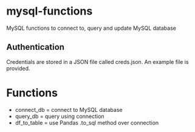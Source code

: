 # mysql-functions

MySQL functions to connect to, query and update MySQL database

## Authentication
Credentials are stored in a JSON file called creds.json. An example file is provided.

# Functions
* connect_db = connect to MySQL database
* query_db = query using connection
* df_to_table = use Pandas .to_sql method over connection
